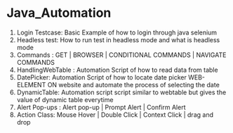 # Java_Automation
1) Login Testcase: Basic Example of how to login through java selenium
2) Headless test: How to run test in headless mode and what is headless mode
3) Commands : GET | BROWSER | CONDITIONAL COMMANDS | NAVIGATE COMMANDS 
4) HandlingWebTable : Automation Script of how to read data from table 
5) DatePicker: Automation Script of how to locate date picker WEB-ELEMENT ON website and automate the process of selecting the date
6) DynamicTable: Automation script script similar to webtable but gives the value of dynamic table everytime 
7) Alert Pop-ups : Alert pop-up | Prompt Alert | Confirm Alert 
8) Action Class: Mouse Hover | Double Click | Context Click | drag and drop 
